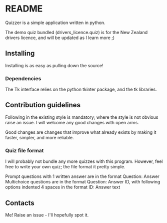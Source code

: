 # README #

Quizzer is a simple application written in python.

The demo quiz bundled (drivers_licence.quiz) is for the New Zealand drivers licence, and will be updated as I learn more ;)

## Installing ##

Installing is as easy as pulling down the source!

### Dependencies ###

The Tk interface relies on the python tkinter package, and the tk libraries.

## Contribution guidelines ##

Following in the existing style is mandatory; where the style is not obvious raise an issue.
I will welcome any good changes with open arms.

Good changes are changes that improve what already exists by making it faster, simpler, and more reliable.

### Quiz file format ###

I will probably not bundle any more quizzes with this program. However, feel free to write your own quiz; the file format it pretty simple.

Prompt questions with 1 written answer are in the format Question: Answer
Multichoice questions are in the format Question: Answer ID, with following options indented 4 spaces in the format ID: Answer text

## Contacts ##

Me! Raise an issue - I'll hopefully spot it.
